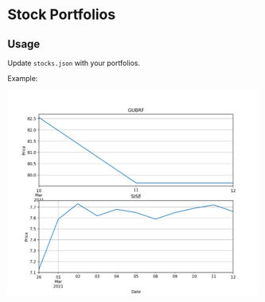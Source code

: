 # Stock Portfolios

## Usage

Update `stocks.json` with your portfolios.


Example:

![Figure 1](./Figure_1.png)